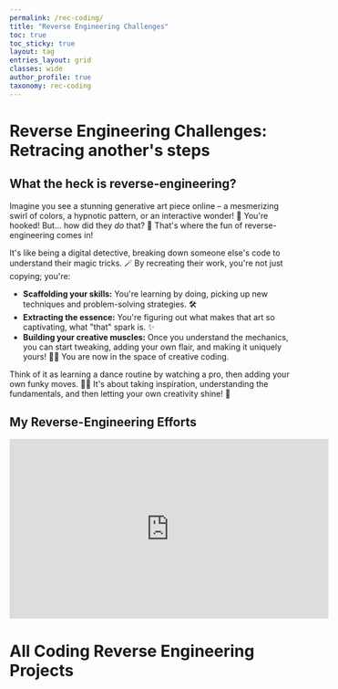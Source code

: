 ```yaml
---
permalink: /rec-coding/
title: "Reverse Engineering Challenges"
toc: true
toc_sticky: true
layout: tag
entries_layout: grid
classes: wide
author_profile: true
taxonomy: rec-coding
---
```


# Reverse Engineering Challenges: Retracing another's steps
## What the heck is reverse-engineering?
Imagine you see a stunning generative art piece online – a mesmerizing swirl of colors, a hypnotic pattern, or an interactive wonder! 🤩 You're hooked! But... how did they *do* that? 🤔 That's where the fun of reverse-engineering comes in!

It's like being a digital detective, breaking down someone else's code to understand their magic tricks. 🪄 By recreating their work, you're not just copying; you're:

* **Scaffolding your skills:** You're learning by doing, picking up new techniques and problem-solving strategies. 🛠️
* **Extracting the essence:** You're figuring out what makes that art so captivating, what "that" spark is. ✨
* **Building your creative muscles:** Once you understand the mechanics, you can start tweaking, adding your own flair, and making it uniquely yours! 🌈🚀 You are now in the space of creative coding.

Think of it as learning a dance routine by watching a pro, then adding your own funky moves. 💃🕺 It's about taking inspiration, understanding the fundamentals, and then letting your own creativity shine! 🌟

## My Reverse-Engineering Efforts
<iframe width="560" height="315" src="https://www.youtube.com/embed/videoseries?si=cRkukEB4LWg_puXL&amp;list=PLFQlXhwnTBUEUJxC1wLQbuWck9SRzk9y6" title="YouTube video player" frameborder="0" allow="accelerometer; autoplay; clipboard-write; encrypted-media; gyroscope; picture-in-picture; web-share" referrerpolicy="strict-origin-when-cross-origin" allowfullscreen></iframe>

# All Coding Reverse Engineering Projects